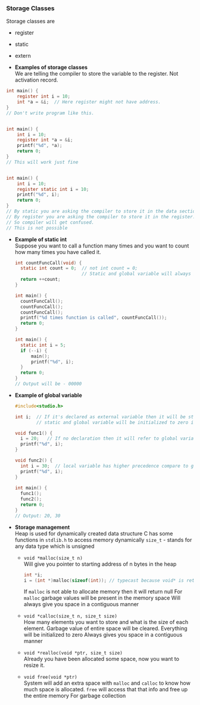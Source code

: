 ### Storage Classes  
Storage classes are
- register
- static
- extern

- **Examples of storage classes**  
We are telling the compiler to store the variable to the register. Not activation record.
```c
int main() {
    register int i = 10;
    int *a = &i;  // Here register might not have address.
}
// Don't write program like this.


int main() {
    int i = 10;
    register int *a = &i;
    printf("%d", *a);
    return 0;
}
// This will work just fine


int main() {
    int i = 10;
    register static int i = 10;
    printf("%d", i);
    return 0;
}
// By static you are asking the compiler to store it in the data section
// By register you are asking the compiler to store it in the register.
// So compiler will get confused. 
// This is not possible
```

- **Example of static int**  
  Suppose you want to call a function many times and you want to count how many times you have called it.
  ```c
  int countFuncCall(void) {
    static int count = 0;  // not int count = 0;
                           // Static and global variable will always be initialized to zero.
    return ++count;
  }
  
  int main() {
    countFuncCall();
    countFuncCall();
    countFuncCall();
    printf("%d times function is called", countFuncCall());
    return 0;
  }
  
  int main() {
    static int i = 5;
    if (--i) {
        main();
        printf("%d", i);
    }
    return 0;
  }
  // Output will be - 00000
  ```

- **Example of global variable**  
  ```c
  #include<studio.h>
  
  int i;  // If it's declared as external variable then it will be stored in the data section, not activation record.
          // static and global variable will be initialized to zero if you don't initialize it.
  
  void func1() {
    i = 20;   // If no declaration then it will refer to global variable
    printf("%d", i);
  }
  
  void func2() {
    int i = 30;  // local variable has higher precedence compare to golbal variable
    printf("%d", i);
  }
 
  int main() {
    func1();
    func2();
    return 0;
  } 
  // Output: 20, 30
  ```

- **Storage management**  
  Heap is used for dynamically created data structure
  C has some functions in `stdlib.h` to access memory dynamically
  `size_t` - stands for any data type which is unsigned
  
  - `void *malloc(size_t n)`  
    Will give you pointer to starting address of n bytes in the heap
    ```c
    int *i;
    i = (int *)malloc(sizeof(int)); // typecast because void* is returned. Required for pointer arithmetic
    ```
    If `malloc` is not able to allocate memory then it will return null
    For `malloc` garbage values will be present in the memory space
    Will always give you space in a contiguous manner
  
  - `void *calloc(size_t n, size_t size)`  
    How many elements you want to store and what is the size of each element.
    Garbage value of entire space will be cleared. Everything will be initialized to zero
    Always gives you space in a contiguous manner
  
  - `void *realloc(void *ptr, size_t size)`  
    Already you have been allocated some space, now you want to resize it.
  
  - `void free(void *ptr)`  
    System will add an extra space with `malloc` and `calloc` to know how much space is allocated.
    `free` will access that that info and free up the entire memory
    For garbage collection
